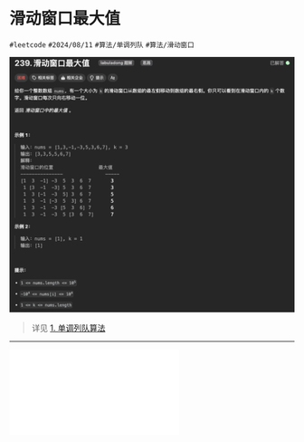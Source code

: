 
# 滑动窗口最大值


`#leetcode`   `#2024/08/11`  `#算法/单调列队`   `#算法/滑动窗口` 

![图片&文件](./files/20241119.png)

> 详见 [1. 单调列队算法](/post/4O7uIpwG.html)

---


![1. 单调列队算法](/post/4O7uIpwG.html)